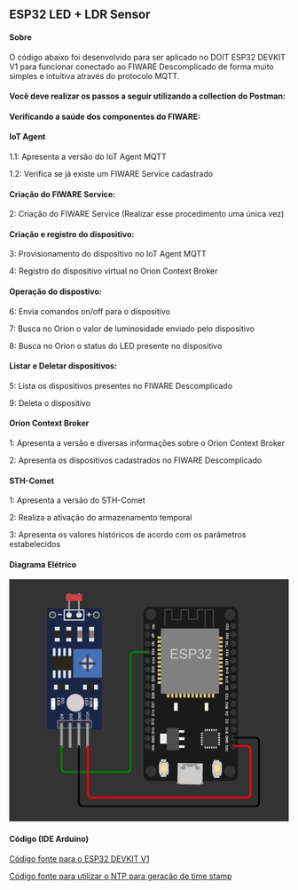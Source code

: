 ## ESP32 LED + LDR Sensor
#### Sobre

O código abaixo foi desenvolvido para ser aplicado no DOIT ESP32 DEVKIT V1 para funcionar conectado ao FIWARE Descomplicado de forma muito simples e intuitiva através do protocolo MQTT. 

#### Você deve realizar os passos a seguir utilizando a collection do Postman:

#### Verificando a saúde dos componentes do FIWARE:

#### IoT Agent

1.1: Apresenta a versão do IoT Agent MQTT

1.2: Verifica se já existe um FIWARE Service cadastrado

#### Criação do FIWARE Service:

2: Criação do FIWARE Service (Realizar esse procedimento uma única vez)

#### Criação e registro do dispositivo:

3: Provisionamento do dispositivo no IoT Agent MQTT

4: Registro do dispositivo virtual no Orion Context Broker

#### Operação do dispostivo:

6: Envia comandos on/off para o dispositivo

7: Busca no Orion o valor de luminosidade enviado pelo dispositivo

8: Busca no Orion o status do LED presente no dispositivo

#### Listar e Deletar dispositivos:

5: Lista os dispositivos presentes no FIWARE Descomplicado

9: Deleta o dispositivo 

#### Orion Context Broker 

1: Apresenta a versão e diversas informações sobre o Orion Context Broker

2: Apresenta os dispositivos cadastrados no FIWARE Descomplicado

#### STH-Comet

1: Apresenta a versão do STH-Comet

2: Realiza a ativação do armazenamento temporal

3: Apresenta os valores históricos de acordo com os parâmetros estabelecidos

#### Diagrama Elétrico

![](esp32_ldr.png)

#### Código (IDE Arduino)

<a href="fiware_ngsi_mqtt_esp32.ino"> Código fonte para o ESP32 DEVKIT V1</a>

<a href="esp32_ntp.ino"> Código fonte para utilizar o NTP para geração de time stamp</a>

